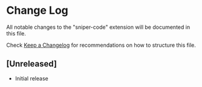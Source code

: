 # Change Log

All notable changes to the "sniper-code" extension will be documented in this file.

Check [Keep a Changelog](http://keepachangelog.com/) for recommendations on how to structure this file.

## [Unreleased]

- Initial release